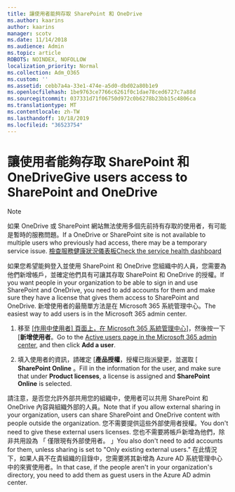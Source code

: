 ```yaml
---
title: 讓使用者能夠存取 SharePoint 和 OneDrive
ms.author: kaarins
author: kaarins
manager: scotv
ms.date: 11/14/2018
ms.audience: Admin
ms.topic: article
ROBOTS: NOINDEX, NOFOLLOW
localization_priority: Normal
ms.collection: Adm_O365
ms.custom: ''
ms.assetid: cebb7a4a-33e1-474e-a5d0-dbd02a80b1e9
ms.openlocfilehash: 1be9763ce7766c6261f0c1dae78ced6727c7a88d
ms.sourcegitcommit: 037331d71f06750d972c0b6278b23bb15c4806ca
ms.translationtype: MT
ms.contentlocale: zh-TW
ms.lasthandoff: 10/18/2019
ms.locfileid: "36523754"
---
```

# <a name="give-users-access-to-sharepoint-and-onedrive"></a><span data-ttu-id="93996-102">讓使用者能夠存取 SharePoint 和 OneDrive</span><span class="sxs-lookup"><span data-stu-id="93996-102">Give users access to SharePoint and OneDrive</span></span>

> [!NOTE]
> <span data-ttu-id="93996-103">如果 OneDrive 或 SharePoint 網站無法使用多個先前持有存取的使用者，有可能是暫時的服務問題。</span><span class="sxs-lookup"><span data-stu-id="93996-103">If a OneDrive or SharePoint site is not available to multiple users who previously had access, there may be a temporary service issue.</span></span> [<span data-ttu-id="93996-104">檢查服務健康狀況儀表板</span><span class="sxs-lookup"><span data-stu-id="93996-104">Check the service health dashboard</span></span>](https://portal.office.com/adminportal/home#/servicehealth)
  
<span data-ttu-id="93996-105">如果您希望能夠登入並使用 SharePoint 和 OneDrive 您組織中的人員，您需要為他們新增帳戶，並確定他們具有可讓其存取 SharePoint 和 OneDrive 的授權。</span><span class="sxs-lookup"><span data-stu-id="93996-105">If you want people in your organization to be able to sign in and use SharePoint and OneDrive, you need to add accounts for them and make sure they have a license that gives them access to SharePoint and OneDrive.</span></span> <span data-ttu-id="93996-106">新增使用者的最簡單方法是在 Microsoft 365 系統管理中心。</span><span class="sxs-lookup"><span data-stu-id="93996-106">The easiest way to add users is in the Microsoft 365 admin center.</span></span>
  
1. <span data-ttu-id="93996-107">移至 [[作用中使用者] 頁面上，在 Microsoft 365 系統管理中心](https://portal.office.com/adminportal/home#/users)]，然後按一下 [**新增使用者**。</span><span class="sxs-lookup"><span data-stu-id="93996-107">Go to the [Active users page in the Microsoft 365 admin center](https://portal.office.com/adminportal/home#/users), and then click **Add a user**.</span></span>
    
2. <span data-ttu-id="93996-108">填入使用者的資訊，請確定 [**產品授權**，授權已指派變更，並選取 [ **SharePoint Online** 。</span><span class="sxs-lookup"><span data-stu-id="93996-108">Fill in the information for the user, and make sure that under **Product licenses**, a license is assigned and **SharePoint Online** is selected.</span></span> 
    
<span data-ttu-id="93996-109">請注意，是否您允許外部共用您的組織中，使用者可以共用 SharePoint 和 OneDrive 內容與組織外部的人員。</span><span class="sxs-lookup"><span data-stu-id="93996-109">Note that if you allow external sharing in your organization, users can share SharePoint and OneDrive content with people outside the organization.</span></span> <span data-ttu-id="93996-110">您不需要提供這些外部使用者授權。</span><span class="sxs-lookup"><span data-stu-id="93996-110">You don't need to give these external users licenses.</span></span> <span data-ttu-id="93996-111">您也不需要將帳戶新增為他們，除非共用設為 「 僅限現有外部使用者。 」</span><span class="sxs-lookup"><span data-stu-id="93996-111">You also don't need to add accounts for them, unless sharing is set to "Only existing external users."</span></span> <span data-ttu-id="93996-112">在此情況下，如果人員不在貴組織的目錄中，您需要將其新增為 Azure AD 系統管理中心中的來賓使用者。</span><span class="sxs-lookup"><span data-stu-id="93996-112">In that case, if the people aren't in your organization's directory, you need to add them as guest users in the Azure AD admin center.</span></span>
  

